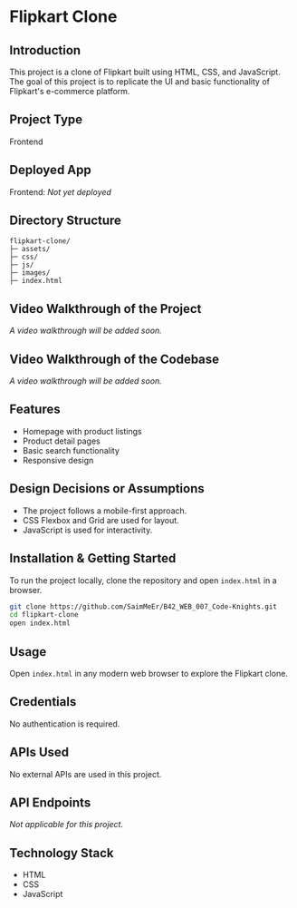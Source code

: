 # Flipkart Clone

## Introduction
This project is a clone of Flipkart built using HTML, CSS, and JavaScript. The goal of this project is to replicate the UI and basic functionality of Flipkart's e-commerce platform.

## Project Type
Frontend

## Deployed App
Frontend: _Not yet deployed_

## Directory Structure
```
flipkart-clone/
├─ assets/
├─ css/
├─ js/
├─ images/
├─ index.html
```

## Video Walkthrough of the Project
_A video walkthrough will be added soon._

## Video Walkthrough of the Codebase
_A video walkthrough will be added soon._

## Features
- Homepage with product listings
- Product detail pages
- Basic search functionality
- Responsive design

## Design Decisions or Assumptions
- The project follows a mobile-first approach.
- CSS Flexbox and Grid are used for layout.
- JavaScript is used for interactivity.

## Installation & Getting Started
To run the project locally, clone the repository and open `index.html` in a browser.

```bash
git clone https://github.com/SaimMeEr/B42_WEB_007_Code-Knights.git
cd flipkart-clone
open index.html
```

## Usage
Open `index.html` in any modern web browser to explore the Flipkart clone.

## Credentials
No authentication is required.

## APIs Used
No external APIs are used in this project.

## API Endpoints
_Not applicable for this project._

## Technology Stack
- HTML
- CSS
- JavaScript
